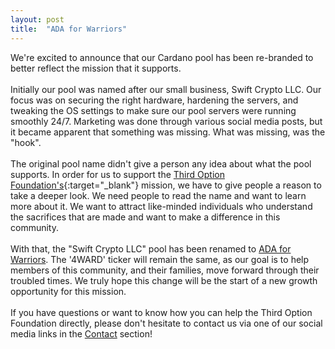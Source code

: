 ```yaml
---
layout: post
title:  "ADA for Warriors"
---
```

We're excited to announce that our Cardano pool has been re-branded to better reflect the mission that it supports.
<br /><br />
Initially our pool was named after our small business, Swift Crypto LLC.  Our focus was on securing the right hardware, hardening the servers, and tweaking the OS settings to make sure our pool servers were running smoothly 24/7.  Marketing was done through various social media posts, but it became apparent that something was missing.  What was missing, was the "hook".
<br /><br />
The original pool name didn't give a person any idea about what the pool supports.  In order for us to support the [Third Option Foundation's](https://www.thirdoptionfoundation.org/){:target="_blank"} mission, we have to give people a reason to take a deeper look.  We need people to read the name and want to learn more about it.  We want to attract like-minded individuals who understand the sacrifices that are made and want to make a difference in this community.
<br/><br/>
With that, the "Swift Crypto LLC" pool has been renamed to [ADA for Warriors](https://adaforwarriors.io).  The '4WARD' ticker will remain the same, as our goal is to help members of this community, and their families, move forward through their troubled times.  We truly hope this change will be the start of a new growth opportunity for this mission.
<br /><br />
If you have questions or want to know how you can help the Third Option Foundation directly, please don't hesitate to contact us via one of our social media links in the [Contact](#contact) section!